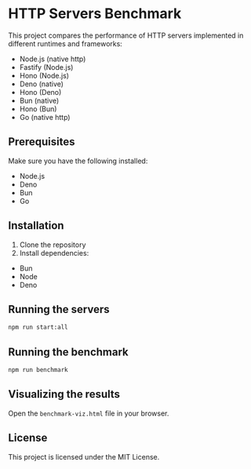 # HTTP Servers Benchmark

This project compares the performance of HTTP servers implemented in different runtimes and frameworks:
- Node.js (native http)
- Fastify (Node.js)
- Hono (Node.js)
- Deno (native)
- Hono (Deno)
- Bun (native)
- Hono (Bun)
- Go (native http)

## Prerequisites

Make sure you have the following installed:
- Node.js
- Deno
- Bun
- Go

## Installation

1. Clone the repository
2. Install dependencies:
- Bun
- Node
- Deno

## Running the servers

```bash
npm run start:all
```

## Running the benchmark

```bash
npm run benchmark
```


## Visualizing the results

Open the `benchmark-viz.html` file in your browser.

## License

This project is licensed under the MIT License.
